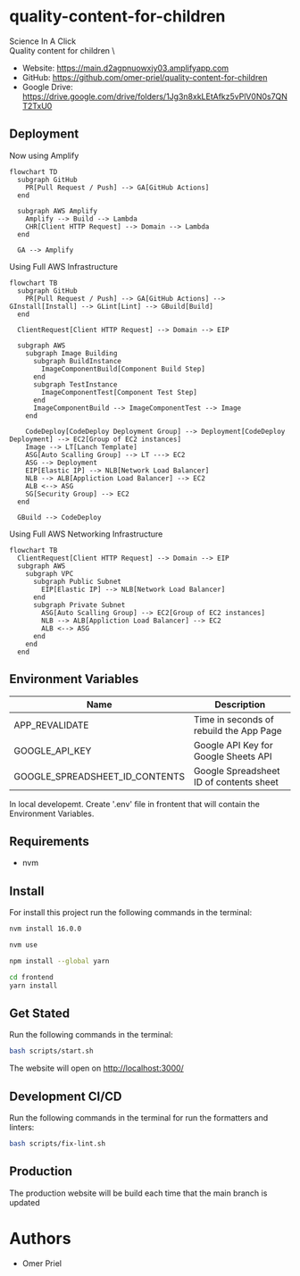 # quality-content-for-children

Science In A Click \
Quality content for children \

* Website: <https://main.d2agpnuowxjy03.amplifyapp.com>
* GitHub: <https://github.com/omer-priel/quality-content-for-children>
* Google Drive: <https://drive.google.com/drive/folders/1Jg3n8xkLEtAfkz5vPlV0N0s7QNT2TxU0>

## Deployment

Now using Amplify

```mermaid
flowchart TD
  subgraph GitHub
    PR[Pull Request / Push] --> GA[GitHub Actions]
  end

  subgraph AWS Amplify
    Amplify --> Build --> Lambda
    CHR[Client HTTP Request] --> Domain --> Lambda
  end
  
  GA --> Amplify
```
Using Full AWS Infrastructure

```mermaid
flowchart TB
  subgraph GitHub
    PR[Pull Request / Push] --> GA[GitHub Actions] --> GInstall[Install] --> GLint[Lint] --> GBuild[Build] 
  end

  ClientRequest[Client HTTP Request] --> Domain --> EIP

  subgraph AWS
    subgraph Image Building
      subgraph BuildInstance
        ImageComponentBuild[Component Build Step]
      end
      subgraph TestInstance
        ImageComponentTest[Component Test Step]
      end
      ImageComponentBuild --> ImageComponentTest --> Image
    end

    CodeDeploy[CodeDeploy Deployment Group] --> Deployment[CodeDeploy Deployment] --> EC2[Group of EC2 instances]
    Image --> LT[Lanch Template]
    ASG[Auto Scalling Group] --> LT ---> EC2
    ASG --> Deployment
    EIP[Elastic IP] --> NLB[Network Load Balancer]
    NLB --> ALB[Appliction Load Balancer] --> EC2
    ALB <--> ASG
    SG[Security Group] --> EC2
  end
    
  GBuild --> CodeDeploy
```

Using Full AWS Networking Infrastructure

```mermaid
flowchart TB
  ClientRequest[Client HTTP Request] --> Domain --> EIP
  subgraph AWS
    subgraph VPC
      subgraph Public Subnet
        EIP[Elastic IP] --> NLB[Network Load Balancer]
      end
      subgraph Private Subnet
        ASG[Auto Scalling Group] --> EC2[Group of EC2 instances]
        NLB --> ALB[Appliction Load Balancer] --> EC2
        ALB <--> ASG
      end
    end
  end
```


## Environment Variables

| Name                           | Description                             |
|--------------------------------|-----------------------------------------|
| APP_REVALIDATE                 | Time in seconds of rebuild the App Page |
| GOOGLE_API_KEY                 | Google API Key for Google Sheets API    |
| GOOGLE_SPREADSHEET_ID_CONTENTS | Google Spreadsheet ID of contents sheet |

In local developemt. Create '.env' file in frontent that will contain the Environment Variables.

## Requirements

* nvm

## Install

For install this project run the following commands in the terminal:

```bash
nvm install 16.0.0

nvm use

npm install --global yarn

cd frontend
yarn install
```

## Get Stated

Run the following commands in the terminal:

```bash
bash scripts/start.sh
```

The website will open on <http://localhost:3000/>

## Development CI/CD

Run the following commands in the terminal for run the formatters and linters:

```bash
bash scripts/fix-lint.sh
```

## Production

The production website will be build each time that the main branch is updated

# Authors

* Omer Priel
